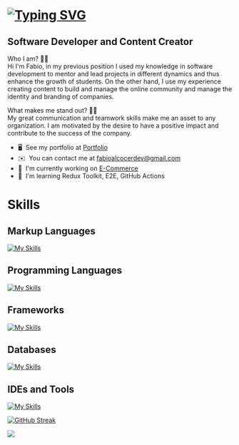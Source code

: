 <!-- [![Fabio Alcocer, I'm Software Developer](https://pimp-my-readme.webapp.io/pimp-my-readme/wavy-banner?subtitle=I%27m%20Software%20Developer&title=Fabio%20Alcocer)](https://pimp-my-readme.webapp.io) -->

[![Typing SVG](https://readme-typing-svg.herokuapp.com?font=Cascadia+Code&size=24&pause=1000&color=F7F7F7&width=435&lines=Hey+there%F0%9F%99%8B%E2%80%8D%E2%99%82%EF%B8%8F%2CI'm+Fabio+Alcocer)](https://git.io/typing-svg)
==============================

Software Developer and Content Creator
--------------------------------------

Who I am? 👨‍💻 <br/>
Hi I'm Fabio, in my previous position I used my knowledge in software development to mentor and lead projects in different dynamics and thus enhance the growth of students. On the other hand, I use my experience creating content to build and manage the online community and manage the identity and branding of companies. 

What makes me stand out? 🙎‍♂️ <br/>
My great communication and teamwork skills make me an asset to any organization. I am motivated by the desire to have a positive impact and contribute to the success of the company.

*   🖥️  See my portfolio at [Portfolio](https://fabioalcocer.vercel.app/)
*   ✉️  You can contact me at [fabioalcocerdev@gmail.com](mailto:fabioalcocerdev@gmail.com)
*   🚀  I'm currently working on [E-Commerce](https://github.com/fabioalcocer/e-commerce-x)
*   🧠  I'm learning Redux Toolkit, E2E, GitHub Actions

<!-- <p align="center"><img width=50% src="https://media.giphy.com/media/IThjAlJnD9WNO/giphy.gif"></p> -->

[comment]: <> (<p align="center"><img width=50% src="https://res.cloudinary.com/daobmfotr/image/upload/v1659550519/my%20videos/bear_gqsizq.gif"></p>)

# Skills

## Markup Languages
[![My Skills](https://skillicons.dev/icons?i=figma,html,css,bootstrap,sass,tailwind,styledcomponents,materialui&perline=4)](https://skillicons.dev)

## Programming Languages
[![My Skills](https://skillicons.dev/icons?i=dart,py,javascript,ts&perline=4)](https://skillicons.dev)

## Frameworks
[![My Skills](https://skillicons.dev/icons?i=django,flutter,electron,nodejs,express,react,nextjs&perline=3)](https://skillicons.dev)

## Databases
[![My Skills](https://skillicons.dev/icons?i=mysql,mongodb&perline=5)](https://skillicons.dev)

## IDEs and Tools
[![My Skills](https://skillicons.dev/icons?i=vite,git,github,visualstudio,vscode,docker&perline=3)](https://skillicons.dev)


<!-- # GitHub Stats
[![Fabio GitHub stats](https://github-readme-stats.vercel.app/api?username=fabioalcocer&show_icons=true&theme=tokyonight)](https://github.com/fabioalcocer/github-readme-stats) -->

[![GitHub Streak](https://github-readme-streak-stats.herokuapp.com?user=fabioalcocer&theme=radical)](https://git.io/streak-stats)

<!-- [![Fabio Stats](https://github-readme-stats.vercel.app/api/top-langs/?username=fabioalcocer&layout=compact)](https://github.com/fabioalcocer/github-readme-stats) -->

[![](https://visitcount.itsvg.in/api?id=fabioalcocer&label=Profile%20Views&color=6&icon=5&pretty=false)](https://visitcount.itsvg.in)
